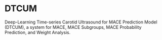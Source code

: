 # DTCUM
 Deep-Learning Time-series Carotid Ultrasound for MACE Prediction Model (DTCUM), a system for MACE, MACE Subgroups, MACE Probability Prediction, and Weight Analysis.
